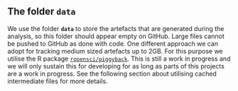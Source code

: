 ## The folder `data`

We use the folder **`data`** to store the artefacts that are generated during the analysis, so this folder should appear empty on GitHub. Large files cannot be pushed to GitHub as done with code. One different approach we can adopt for tracking medium sized artefacts up to 2GB. For this purpose we utilise the R package [`ropensci/piggyback`](https://github.com/ropensci/piggyback). This is still a work in progress and we will only sustain this for developing for as long as parts of this projects are a work in progress. See the following section about utilising cached intermediate files for more details.